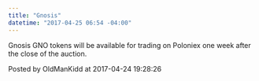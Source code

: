 ```yaml
---
title: "Gnosis"
datetime: "2017-04-25 06:54 -04:00"
---
```


Gnosis GNO tokens will be available for trading on Poloniex one week after the close of the auction.

Posted by OldManKidd at 2017-04-24 19:28:26
